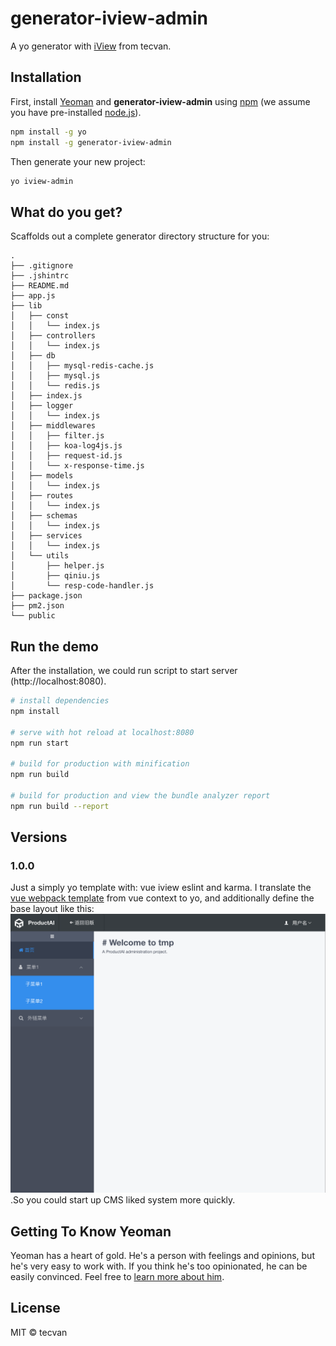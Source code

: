 # generator-iview-admin
A yo generator with [iView](https://www.iviewui.com/) from tecvan.

## Installation

First, install [Yeoman](http://yeoman.io) and **generator-iview-admin** using [npm](https://www.npmjs.com/) (we assume you have pre-installed [node.js](https://nodejs.org/)).

```bash
npm install -g yo
npm install -g generator-iview-admin
```

Then generate your new project:

```bash
yo iview-admin
```
## What do you get?

Scaffolds out a complete generator directory structure for you:

```
.
├── .gitignore
├── .jshintrc
├── README.md
├── app.js
├── lib
│   ├── const
│   │   └── index.js
│   ├── controllers
│   │   └── index.js
│   ├── db
│   │   ├── mysql-redis-cache.js
│   │   ├── mysql.js
│   │   └── redis.js
│   ├── index.js
│   ├── logger
│   │   └── index.js
│   ├── middlewares
│   │   ├── filter.js
│   │   ├── koa-log4js.js
│   │   ├── request-id.js
│   │   └── x-response-time.js
│   ├── models
│   │   └── index.js
│   ├── routes
│   │   └── index.js
│   ├── schemas
│   │   └── index.js
│   ├── services
│   │   └── index.js
│   └── utils
│       ├── helper.js
│       ├── qiniu.js
│       └── resp-code-handler.js
├── package.json
├── pm2.json
└── public
```

## Run the demo

After the installation, we could run script to start server (http://localhost:8080).

```bash
# install dependencies
npm install

# serve with hot reload at localhost:8080
npm run start

# build for production with minification
npm run build

# build for production and view the bundle analyzer report
npm run build --report
```

## Versions

### 1.0.0

Just a simply yo template with: vue iview eslint and karma.
I translate the [vue webpack template](https://github.com/VanMess/webpack) from vue context to yo, and additionally define the base layout like this:
![v1 layout](./assets/v1-screen-capture.png).So you could start up CMS liked system more quickly.


## Getting To Know Yeoman

Yeoman has a heart of gold. He's a person with feelings and opinions, but he's very easy to work with. If you think he's too opinionated, he can be easily convinced. Feel free to [learn more about him](http://yeoman.io/).

## License
MIT © tecvan
